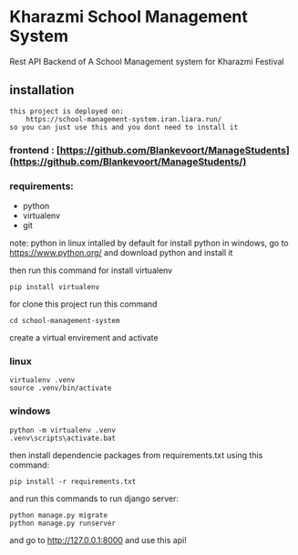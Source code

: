 # Kharazmi School Management System
Rest API Backend of A School Management system for Kharazmi Festival

## installation

```
this project is deployed on:
    https://school-management-system.iran.liara.run/
so you can just use this and you dont need to install it
```

### frontend : [https://github.com/Blankevoort/ManageStudents](https://github.com/Blankevoort/ManageStudents/)

### requirements:
 - python
 - virtualenv
 - git

note: python in linux intalled by default
for install python in windows, go to https://www.python.org/ and download python and install it

then run this command for install virtualenv

``` pip install virtualenv ```

for clone this project run this command
``` git clone [https://github.com/abdoki7788/school-management-system.git ](https://github.com/abdoki7788/school-management-system)
cd school-management-system
```

create a virtual envirement and activate

### linux

```
virtualenv .venv
source .venv/bin/activate
```

### windows

```
python -m virtualenv .venv
.venv\scripts\activate.bat
```

then install dependencie packages from requirements.txt using this command:

``` pip install -r requirements.txt ```

and run this commands to run django server:

```
python manage.py migrate
python manage.py runserver
```

and go to http://127.0.0.1:8000 and use this api!
